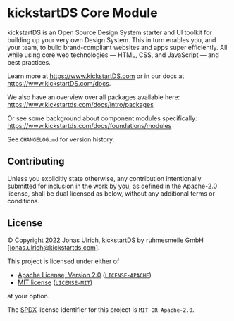 # kickstartDS Core Module

kickstartDS is an Open Source Design System starter and UI toolkit for building up your very own Design System. This in turn enables you, and your team, to build brand-compliant websites and apps super efficiently. All while using core web technologies — HTML, CSS, and JavaScript — and best practices.

Learn more at https://www.kickstartDS.com or in our docs at https://www.kickstartDS.com/docs.

We also have an overview over all packages available here:<br/>
https://www.kickstartds.com/docs/intro/packages

Or see some background about component modules specifically:<br/>
https://www.kickstartds.com/docs/foundations/modules

See `CHANGELOG.md` for version history.

## Contributing

Unless you explicitly state otherwise, any contribution intentionally submitted
for inclusion in the work by you, as defined in the Apache-2.0 license, shall be
dual licensed as below, without any additional terms or conditions.

## License

&copy; Copyright 2022 Jonas Ulrich, kickstartDS by ruhmesmeile GmbH [jonas.ulrich@kickstartds.com].

This project is licensed under either of

- [Apache License, Version 2.0](https://www.apache.org/licenses/LICENSE-2.0) ([`LICENSE-APACHE`](LICENSE-APACHE))
- [MIT license](https://opensource.org/licenses/MIT) ([`LICENSE-MIT`](LICENSE-MIT))

at your option.

The [SPDX](https://spdx.dev) license identifier for this project is `MIT OR Apache-2.0`.

